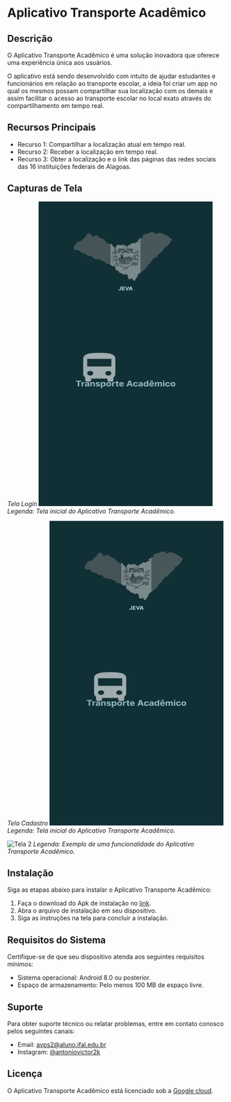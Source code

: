 # Aplicativo Transporte Acadêmico

## Descrição
O Aplicativo Transporte Acadêmico é uma solução inovadora que oferece uma experiência única aos usuários.

O aplicativo está sendo desenvolvido com intuito de ajudar estudantes e funcionários em relação ao transporte escolar, a ideia foi criar um app no qual os mesmos possam compartilhar sua localização com os demais e assim facilitar o acesso ao transporte escolar no local exato através do compartilhamento em tempo real.

## Recursos Principais
- Recurso 1: Compartilhar a localização atual em tempo real.
- Recurso 2: Receber a localização em tempo real.
- Recurso 3: Obter a localização e o link das páginas das redes sociais das 16 instituições federais de Alagoas.

## Capturas de Tela

*Tela Login*
<img src="/assets/splash.png" alt="Tela inicial do Aplicativo Awesome" width="400" height="700">
*Legenda: Tela inicial do Aplicativo Transporte Acadêmico.*

*Tela Cadastro*
<img src="/assets/splash.png" alt="Tela inicial do Aplicativo Awesome" width="400" height="700">
*Legenda: Tela inicial do Aplicativo Transporte Acadêmico.*

![Tela 2](/caminho/para/tela2.png)
*Legenda: Exemplo de uma funcionalidade do Aplicativo Transporte Acadêmico.*

## Instalação
Siga as etapas abaixo para instalar o Aplicativo Transporte Acadêmico:

1. Faça o download do Apk de instalação no [link](https://www.exemplo.com/aplicativo-awesome).
2. Abra o arquivo de instalação em seu dispositivo.
3. Siga as instruções na tela para concluir a instalação.

## Requisitos do Sistema
Certifique-se de que seu dispositivo atenda aos seguintes requisitos mínimos:

- Sistema operacional: Android 8.0 ou posterior.
- Espaço de armazenamento: Pelo menos 100 MB de espaço livre.

## Suporte
Para obter suporte técnico ou relatar problemas, entre em contato conosco pelos seguintes canais:

- Email: avps2@aluno.ifal.edu.br
- Instagram: [@antoniovictor2k](https://www.instagram.com/antoniovictor2k/)

## Licença
O Aplicativo Transporte Acadêmico está licenciado sob a [Google cloud](https://cloud.google.com/?hl=pt-br).

